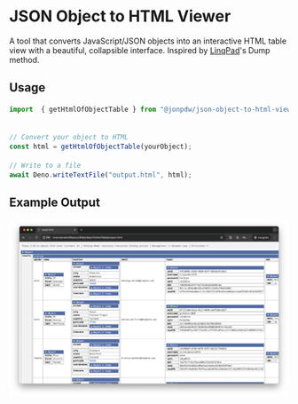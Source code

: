 # JSON Object to HTML Viewer

A tool that converts JavaScript/JSON objects into an interactive HTML table view with a beautiful, collapsible interface. Inspired by [LinqPad](https://www.linqpad.net/)'s Dump method.

## Usage

```typescript
import  { getHtmlOfObjectTable } from "@jonpdw/json-object-to-html-viewer";


// Convert your object to HTML
const html = getHtmlOfObjectTable(yourObject);

// Write to a file
await Deno.writeTextFile("output.html", html);
```


## Example Output

![Example of JSON Object to HTML Viewer](./example.png)

